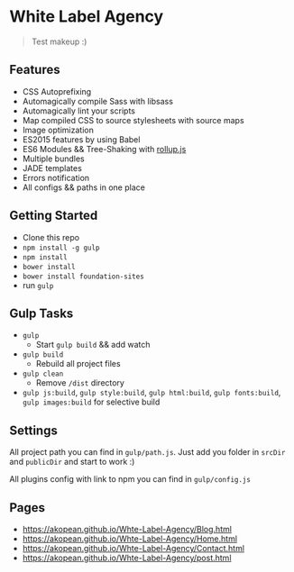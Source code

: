 # White Label Agency
> Test makeup :)

## Features
- CSS Autoprefixing
- Automagically compile Sass with libsass
- Automagically lint your scripts
- Map compiled CSS to source stylesheets with source maps
- Image optimization
- ES2015 features by using Babel
- ES6 Modules && Tree-Shaking with [rollup.js](http://rollupjs.org/)
- Multiple bundles
- JADE templates
- Errors notification
- All configs && paths in one place

## Getting Started
- Clone this repo
- ```npm install -g gulp```
- ```npm install```
- ```bower install```
- ```bower install foundation-sites```
- run ```gulp```

## Gulp Tasks
- ```gulp```
    - Start ```gulp build``` && add watch
- ```gulp build```
    - Rebuild all project files
- ```gulp clean```
    -   Remove ```/dist``` directory
- ```gulp js:build```, ```gulp style:build```, ```gulp html:build```, ```gulp fonts:build```, ```gulp images:build``` for selective build

## Settings
All project path you can find in ```gulp/path.js```. Just add you folder in ```srcDir``` and ```publicDir``` and start to work :)

All plugins config with link to npm you can find in ```gulp/config.js```


## Pages
- https://akopean.github.io/Whte-Label-Agency/Blog.html
- https://akopean.github.io/Whte-Label-Agency/Home.html
- https://akopean.github.io/Whte-Label-Agency/Contact.html	
- https://akopean.github.io/Whte-Label-Agency/post.html
